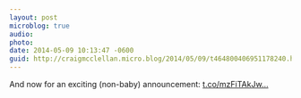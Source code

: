 ```yaml
---
layout: post
microblog: true
audio: 
photo: 
date: 2014-05-09 10:13:47 -0600
guid: http://craigmcclellan.micro.blog/2014/05/09/t464800406951178240.html
---
```

And now for an exciting (non-baby) announcement:  [t.co/mzFiTAkJw...](https://t.co/mzFiTAkJwc)
